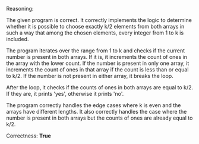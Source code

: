 Reasoning:

The given program is correct. It correctly implements the logic to determine whether it is possible to choose exactly k/2 elements from both arrays in such a way that among the chosen elements, every integer from 1 to k is included.

The program iterates over the range from 1 to k and checks if the current number is present in both arrays. If it is, it increments the count of ones in the array with the lower count. If the number is present in only one array, it increments the count of ones in that array if the count is less than or equal to k/2. If the number is not present in either array, it breaks the loop.

After the loop, it checks if the counts of ones in both arrays are equal to k/2. If they are, it prints 'yes', otherwise it prints 'no'.

The program correctly handles the edge cases where k is even and the arrays have different lengths. It also correctly handles the case where the number is present in both arrays but the counts of ones are already equal to k/2.

Correctness: **True**